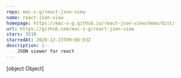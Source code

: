 ```yaml
---
repo: mac-s-g/react-json-view
name: react-json-view
homepage: https://mac-s-g.github.io/react-json-view/demo/dist/
url: https://github.com/mac-s-g/react-json-view
stars: 3518
starredAt: 2020-12-23T09:08:03Z
description: |-
    JSON viewer for react
---
```


[object Object]
